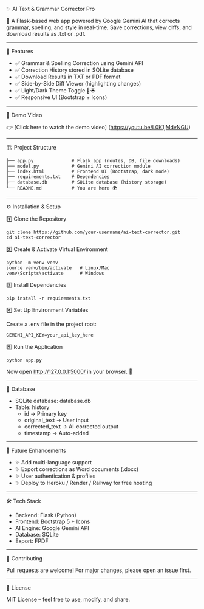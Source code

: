 ✨ AI Text & Grammar Corrector Pro

  📝 A Flask-based web app powered by Google Gemini AI that corrects
  grammar, spelling, and style in real-time. Save corrections, view
  diffs, and download results as .txt or .pdf.

------------------------------------------------------------------------

🚀 Features

-   ✅ Grammar & Spelling Correction using Gemini API
-   ✅ Correction History stored in SQLite database
-   ✅ Download Results in TXT or PDF format
-   ✅ Side-by-Side Diff Viewer (highlighting changes)
-   ✅ Light/Dark Theme Toggle 🌙☀️
-   ✅ Responsive UI (Bootstrap + Icons)

------------------------------------------------------------------------

🎥 Demo Video

👉 [Click here to watch the demo video] (https://youtu.be/L0K1jMdvNGU)

------------------------------------------------------------------------

🏗️ Project Structure

    ├── app.py              # Flask app (routes, DB, file downloads)
    ├── model.py            # Gemini AI correction module
    ├── index.html          # Frontend UI (Bootstrap, dark mode)
    ├── requirements.txt    # Dependencies
    ├── database.db         # SQLite database (history storage)
    └── README.md           # You are here 🌍

------------------------------------------------------------------------

⚙️ Installation & Setup

1️⃣ Clone the Repository

    git clone https://github.com/your-username/ai-text-corrector.git
    cd ai-text-corrector

2️⃣ Create & Activate Virtual Environment

    python -m venv venv
    source venv/bin/activate   # Linux/Mac
    venv\Scripts\activate      # Windows

3️⃣ Install Dependencies

    pip install -r requirements.txt

4️⃣ Set Up Environment Variables

Create a .env file in the project root:

    GEMINI_API_KEY=your_api_key_here

5️⃣ Run the Application

    python app.py

Now open http://127.0.0.1:5000/ in your browser. 🎉

------------------------------------------------------------------------

📂 Database

-   SQLite database: database.db
-   Table: history
    -   id → Primary key
    -   original_text → User input
    -   corrected_text → AI-corrected output
    -   timestamp → Auto-added

------------------------------------------------------------------------

🔮 Future Enhancements

-   ✨ Add multi-language support
-   ✨ Export corrections as Word documents (.docx)
-   ✨ User authentication & profiles
-   ✨ Deploy to Heroku / Render / Railway for free hosting

------------------------------------------------------------------------

🛠️ Tech Stack

-   Backend: Flask (Python)
-   Frontend: Bootstrap 5 + Icons
-   AI Engine: Google Gemini API
-   Database: SQLite
-   Export: FPDF

------------------------------------------------------------------------

🤝 Contributing

Pull requests are welcome! For major changes, please open an issue
first.

------------------------------------------------------------------------

📜 License

MIT License – feel free to use, modify, and share.
